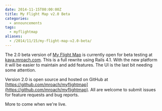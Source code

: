 ```yaml
---
date: 2014-11-15T00:00:00Z
title: My Flight Map v2.0 Beta
categories:
  - announcements
tags:
  - myflightmap
aliases:
  - /2014/11/15/my-flight-map-v2.0-beta/
---
```


The 2.0 beta version of [My Flight Map](http://www.myflightmap.com) is currently open for beta testing at [kaya.mroach.com](http://kaya.mroach.com). This is a full rewrite using Rails 4.1. With the new platform it will be easier to maintain and add features. The UI is the last bit needing some attention.

Version 2.0 is open source and hosted on GitHub at [https://github.com/mroach/myflightmap](https://github.com/mroach/myflightmap). All are welcome to submit issues for feature requests and bug reports.

More to come when we're live.
